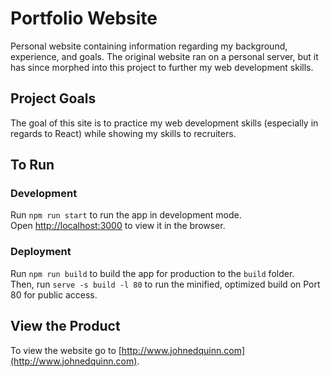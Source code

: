 # Portfolio Website
Personal website containing information regarding my background, experience, and goals. The original website ran on a personal server, but it has since morphed into this project to further my web development skills.

## Project Goals
The goal of this site is to practice my web development skills (especially in regards to React) while showing my skills to recruiters.

## To Run
### Development
Run `npm run start` to run the app in development mode.<br/>
Open [http://localhost:3000](http://localhost:3000) to view it in the browser.

### Deployment
Run `npm run build` to build the app for production to the `build` folder.<br/>
Then, run `serve -s build -l 80` to run the minified, optimized build on Port 80 for public access.

## View the Product
To view the website go to [http://www.johnedquinn.com](http://www.johnedquinn.com).